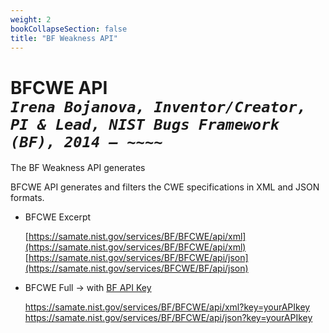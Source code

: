 ```yaml
---
weight: 2
bookCollapseSection: false
title: "BF Weakness API"
---
```


<!-- Google tag (gtag.js) -->
<script async src="https://www.googletagmanager.com/gtag/js?id=G-PJ364XPP9F"></script>
<script>
  window.dataLayer = window.dataLayer || [];
  function gtag(){dataLayer.push(arguments);}
  gtag('js', new Date());

  gtag('config', 'G-PJ364XPP9F');
</script>

# BFCWE API <br/>_`Irena Bojanova, Inventor/Creator, PI & Lead, NIST Bugs Framework (BF), 2014 – ~~~~`_

The BF Weakness API generates

BFCWE API generates and filters the CWE specifications in XML and JSON formats.

- BFCWE Excerpt

  [https://samate.nist.gov/services/BF/BFCWE/api/xml](https://samate.nist.gov/services/BF/BFCWE/api/xml)<br/>
  [https://samate.nist.gov/services/BF/BFCWE/api/json](https://samate.nist.gov/services/BFCWE/BF/api/json)

- BFCWE Full &rarr; with [BF API Key](https://forms.gle/SRZyva5Vn1i4dQQ2A)

  https://samate.nist.gov/services/BF/BFCWE/api/xml?key=yourAPIkey </br>
  https://samate.nist.gov/services/BF/BFCWE/api/json?key=yourAPIkey


<!-- The BFCWE API generates and filters the BF CWE specifications in XML (JSON to be added) formats. 

- BFCWE excerpt --- without BF API Key

  [https://samate.nist.gov/services/BF/BFCWE/api?](https://samate.nist.gov/services/BF/BFCWE/api?)

- BF full  --- with BF API Key &rarr; [Inquiry](https://forms.gle/SRZyva5Vn1i4dQQ2A)

  https://samate.nist.gov/services/BF/BFCWE/api/xml?key=yourAPIkey </br>
  https://samate.nist.gov/services/BF/BFCWE/api/xml?key=yourAPIkey

BFCWE can be queried by BF taxon values -- e.g., Cause (Bug or Fault), Operation, Conseqeunce (Error or FinalError), Operation Attribute, Operand Attribute, Class. 

[https://samate.nist.gov/services/BF/BFCWE/api?operation=Sanitize](https://samate.nist.gov/services/BF/BFCWE/api?operation=Sanitize)
[https://samate.nist.gov/services/BF/BFCWE/api?class=DVL](https://samate.nist.gov/services/BF/BFCWE/api?class=DVL)

_________________________________

BF CITATION: <br/>
<l style="font-size: 16px; color: #7D3368"> Bojanova I (2024) Bugs Framework (BF): Formalizing Cybersecurity Weaknesses and Vulnerabilities. (National Institute of Standards and Technology, Gaithersburg, MD), NIST Special Publication (SP), NIST SP 800-231. [https://doi.org/10.6028/NIST.SP.800-231](https://doi.org/10.6028/NIST.SP.800-231)</l>  <br/> -->